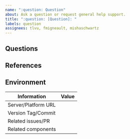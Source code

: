 ```yaml
---
name: ":question: Question"
about: Ask a question or request general help support.
title: ":question: [Question]: "
labels: question
assignees: tlvu, fmigneault, mishaschwartz
---
```


## Questions


<!-- Please provide your question details. -->



## References

<!-- 
  Additional screenshots or links to help identify the issue?
-->


## Environment

| Information           | Value
| --------------------- | --------------------------------------------------------------
| Server/Platform URL   | <!-- e.g: https://pavics.ouranos.ca -->
| Version Tag/Commit    | <!-- 1.2.3 --> 
| Related issues/PR     | <!-- #<issue> #<pr> -->
| Related components    | <!-- thredds, magpie, monitoring, etc. -->
